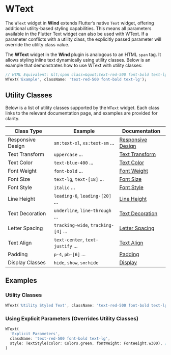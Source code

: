 # WText

The `WText` widget in **Wind** extends Flutter’s native `Text` widget, offering additional utility-based styling capabilities. This means all parameters available in the Flutter Text widget can also be used with WText. If a parameter conflicts with a utility class, the explicitly passed parameter will override the utility class value. 

The **WText** widget in the **Wind** plugin is analogous to an HTML `span` tag. It allows styling inline text dynamically using utility classes. Below is an example that demonstrates how to use WText with utility classes:

```dart
// HTML Equivalent: &lt;span class=&quot;text-red-500 font-bold text-lg&quot;&gt;Example&lt;/span&gt;
WText('Example', className: 'text-red-500 font-bold text-lg');
```

## Utility Classes

Below is a list of utility classes supported by the `WText` widget. Each class links to the relevant documentation page, and examples are provided for clarity.

| **Class Type**    | **Example**                         | **Documentation**                                |
|-------------------|-------------------------------------|--------------------------------------------------|
| Responsive Design | `sm:text-xl`, `xs:text-sm` ...      | [Responsive Design](/concepts/responsive-design) |
| Text Transform    | `uppercase` ...                     | [Text Transform](/typography/text-transform)     |
| Text Color        | `text-blue-400` ...                 | [Text Color](/typography/text-color)             |
| Font Weight       | `font-bold` ...                     | [Font Weight](/typography/font-weight)           |
| Font Size         | `text-lg`, `text-[18]` ...          | [Font Size](/typography/font-size)               |
| Font Style        | `italic` ...                        | [Font Style](/typography/font-style)             |
| Line Height       | `leading-6`, `leading-[20]` ...     | [Line Height](/typography/line-height)           |
| Text Decoration   | `underline`, `line-through` ...     | [Text Decoration](/typography/text-decoration)   |
| Letter Spacing    | `tracking-wide`, `tracking-[4]` ... | [Letter Spacing](/typography/letter-spacing)     |
| Text Align        | `text-center`, `text-justify` ...   | [Text Align](/typography/text-align)             |
| Padding           | `p-4`, `pb-[6]` ...                 | [Padding](/spacing/padding)                      |
| Display Classes   | `hide`, `show`, `sm:hide`           | [Display](/layout/display)                       |

## Examples

### Utility Classes

<x-preview path="widgets/wtext" size="md" class="min-h-64"></x-preview>

```dart
WText('Utility Styled Text', className: 'text-red-500 font-bold text-lg')
```

### Using Explicit Parameters (Overrides Utility Classes)

<x-preview path="widgets/wtext_parameters" size="md" class="min-h-64"></x-preview>

```dart
WText(
  'Explicit Parameters',
  className: 'text-red-500 font-bold text-lg',
  style: TextStyle(color: Colors.green, fontWeight: FontWeight.w300), // Overrides `text-red-500` and `font-bold`
)
```

